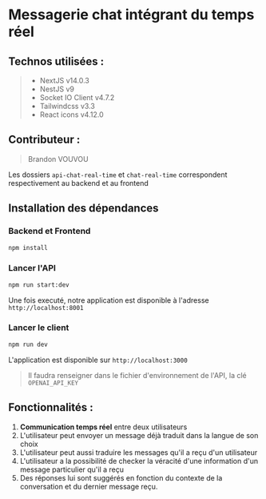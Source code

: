 # Messagerie chat intégrant du temps réel
 ## Technos utilisées :
 > * NextJS v14.0.3
 > * NestJS v9
 > * Socket IO Client  v4.7.2
 > * Tailwindcss v3.3
 > * React icons v4.12.0


## Contributeur :
> Brandon VOUVOU 

Les dossiers `api-chat-real-time` et `chat-real-time` correspondent respectivement au backend et au frontend

  ## Installation des dépendances
  ### Backend et Frontend
```bash
npm install
```
  ### Lancer l'API
```bash
npm run start:dev
```
Une fois executé, notre application est disponible à l'adresse `http://localhost:8001`

  ### Lancer le client
```bash
npm run dev
```
L'application est disponible sur `http://localhost:3000`


> Il faudra renseigner dans le fichier d'environnement de l'API, la clé `OPENAI_API_KEY`

  ## Fonctionnalités :
1. **Communication temps réel** entre deux utilisateurs
2. L'utilisateur peut envoyer un message déjà traduit dans la langue de son choix
3. L'utilisateur peut aussi traduire les messages qu'il a reçu d'un utilisateur
4. L'utilisateur a la possibilité de checker la véracité d'une information d'un message particulier qu'il a reçu
5. Des réponses lui sont suggérés en fonction du contexte de la conversation et du dernier message reçu.